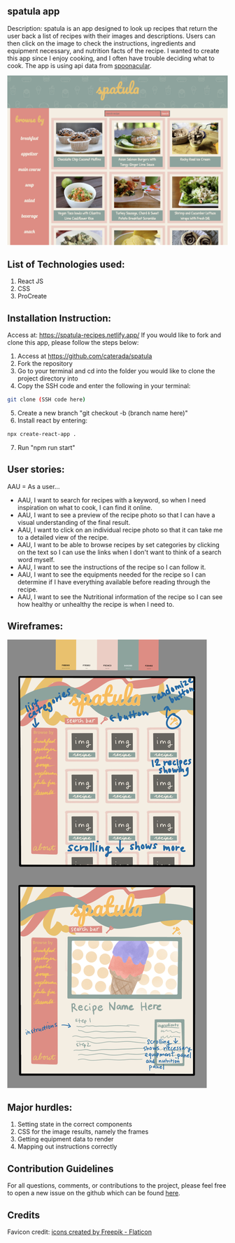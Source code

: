 ## spatula app

Description:
spatula is an app designed to look up recipes that return the user back a list of recipes with their images and descriptions. Users can then click on the image to check the instructions, ingredients and equipment necessary, and nutrition facts of the recipe. I wanted to create this app since I enjoy cooking, and I often have trouble deciding what to cook. The app is using api data from [spoonacular](https://spoonacular.com/food-api).

![embedded screenshot of spatula app](images/spatula-preview.png)

## List of Technologies used:

1. React JS
2. CSS
3. ProCreate

## Installation Instruction:

Access at: https://spatula-recipes.netlify.app/
If you would like to fork and clone this app, please follow the steps below:

1. Access at https://github.com/caterada/spatula
2. Fork the repository
3. Go to your terminal and cd into the folder you would like to clone the project directory into
4. Copy the SSH code and enter the following in your terminal:

```bash
git clone (SSH code here)
```

5. Create a new branch "git checkout -b (branch name here)"
6. Install react by entering:

```bash
npx create-react-app .
```

7. Run "npm run start"

## User stories:

AAU = As a user...

- AAU, I want to search for recipes with a keyword, so when I need inspiration on what to cook, I can find it online.
- AAU, I want to see a preview of the recipe photo so that I can have a visual understanding of the final result.
- AAU, I want to click on an individual recipe photo so that it can take me to a detailed view of the recipe.
- AAU, I want to be able to browse recipes by set categories by clicking on the text so I can use the links when I don't want to think of a search word myself.
- AAU, I want to see the instructions of the recipe so I can follow it.
- AAU, I want to see the equipments needed for the recipe so I can determine if I have everything available before reading through the recipe.
- AAU, I want to see the Nutritional information of the recipe so I can see how healthy or unhealthy the recipe is when I need to.

## Wireframes:

![embedded screenshot of spatula app](images/spatula-wireframe.png)

## Major hurdles:

1. Setting state in the correct components
2. CSS for the image results, namely the frames
3. Getting equipment data to render
4. Mapping out instructions correctly

## Contribution Guidelines

For all questions, comments, or contributions to the project, please feel free to open a new issue on the github which can be found [here](https://github.com/caterada/spatula/issues).

## Credits

Favicon credit: [icons created by Freepik - Flaticon](https://www.flaticon.com/free-icons/spatula)
